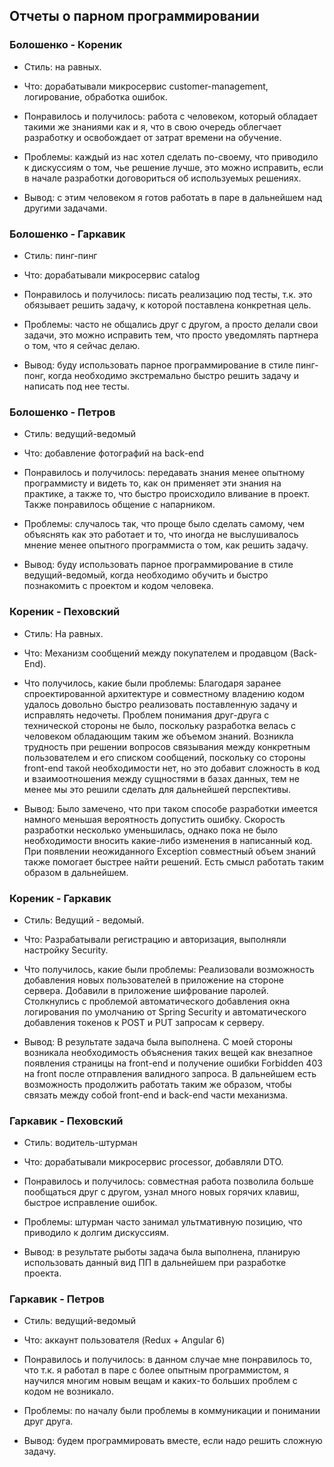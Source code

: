 ## Отчеты о парном программировании

### Болошенко - Кореник
- Стиль: на равных.

- Что: дорабатывали микросервис customer-management, логирование, обработка ошибок.

- Понравилось и получилось: работа с человеком, который обладает такими же знаниями как и я, 
что в свою очередь облегчает разработку и освобождает от затрат времени на обучение.

- Проблемы: каждый из нас хотел сделать по-своему, что приводило к дискуссиям о том, чье решение лучше, это можно исправить, если в начале разработки договориться об используемых решениях.
 
- Вывод: с этим человеком я готов работать в паре в дальнейшем над другими задачами. 

### Болошенко - Гаркавик
- Стиль: пинг-пинг

- Что: дорабатывали микросервис catalog 

- Понравилось и получилось: писать реализацию под тесты, т.к. это обязывает решить задачу, к которой поставлена конкретная цель.

- Проблемы: часто не общались друг с другом, а просто делали свои задачи, это можно исправить тем, что просто уведомлять партнера о том, что я сейчас делаю.

- Вывод: буду использовать парное программирование в стиле пинг-понг, когда необходимо экстремально быстро решить задачу и написать под нее тесты. 

### Болошенко - Петров
- Стиль: ведущий-ведомый

- Что: добавление фотографий на back-end

- Понравилось и получилось: передавать знания менее опытному программисту и видеть то, как он применяет эти знания на практике, а также то, что быстро происходило вливание в проект. Также понравилось общение с напарником.

- Проблемы: случалось так, что проще было сделать самому, чем объяснять как это работает и то, что иногда не выслушивалось мнение менее опытного программиста о том, как решить задачу.

- Вывод: буду использовать парное программирование в стиле ведущий-ведомый, когда необходимо обучить и быстро познакомить с проектом и кодом человека. 

### Кореник - Пеховский
- Стиль: На равных.

- Что: Механизм сообщений между покупателем и продавцом (Back-End).

- Что получилось, какие были проблемы: Благодаря заранее спроектированной архитектуре 
и совместному владению кодом удалось довольно быстро реализовать поставленную задачу и исправлять недочеты.
Проблем понимания друг-друга с технической стороны не было, поскольку разработка велась с человеком обладающим 
таким же объемом знаний. Возникла трудность при решении вопросов связывания между конкретным пользователем и его 
списком сообщений, поскольку со стороны front-end такой необходимости нет, но это добавит сложность в код и 
взаимоотношения между сущностями в базах данных, тем не менее мы это решили сделать для дальнейшей перспективы.

- Вывод: Было замечено, что при таком способе разработки имеется намного меньшая вероятность допустить ошибку. 
Скорость разработки несколько уменьшилась, однако пока не было необходимости вносить какие-либо изменения
 в написанный код. При появлении неожиданного Exception совместный объем знаний также помогает быстрее найти решений.
 Есть смысл работать таким образом в дальнейшем.


### Кореник - Гаркавик
- Стиль: Ведущий - ведомый.

- Что: Разрабатывали регистрацию и авторизация, выполняли настройку Security.

- Что получилось, какие были проблемы: Реализовали возможность добавления новых пользователей в приложение на стороне сервера. 
Добавили в приложение шифрование паролей. Столкнулись с проблемой автоматического добавления окна логирования по умолчанию
от Spring Security и автоматического добавления токенов к POST и PUT запросам к серверу. 

- Вывод: В результате задача была выполнена. С моей стороны возникала необходимость объяснения таких вещей как 
внезапное появления страницы на front-end и получение ошибки Forbidden 403 на front после отправления валидного запроса. В дальнейшем есть возможность продолжить работать таким же образом, чтобы связать между собой front-end и back-end части механизма. 

### Гаркавик - Пеховский
- Стиль: водитель-штурман

- Что: дорабатывали микросервис processor, добавляли DTO.

- Понравилось и получилось: совместная работа позволила больше пообщаться друг с другом, узнал много новых горячих клавиш, быстрое исправление ошибок.

- Проблемы: штурман часто занимал ультмативную позицию, что приводило к долгим дискуссиям.

- Вывод: в результате рыботы задача была выполнена, планирую использовать данный вид ПП в дальнейшем при разработке проекта. 

### Гаркавик - Петров
- Стиль: ведущий-ведомый

- Что: аккаунт пользователя (Redux + Angular 6)

- Понравилось и получилось: в данном случае мне понравилось то, что т.к. я работал в паре с более опытным программистом, я научился многим новым вещам и каких-то больших проблем с кодом не возникало.

- Проблемы: по началу были проблемы в коммуникации и понимании друг друга.

- Вывод: будем программировать вместе, если надо решить сложную задачу.
